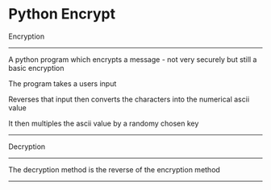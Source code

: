 # Python Encrypt

Encryption
___________________________________________________________________________________________
A python program which encrypts a message - not very securely but still a basic encryption

The program takes a users input

Reverses that input then converts the characters into the numerical ascii value

It then multiples the ascii value by a randomy chosen key

___________________________________________________________________________________________

Decryption
___________________________________________________________________________________________

The decryption method is the reverse of the encryption method

___________________________________________________________________________________________
